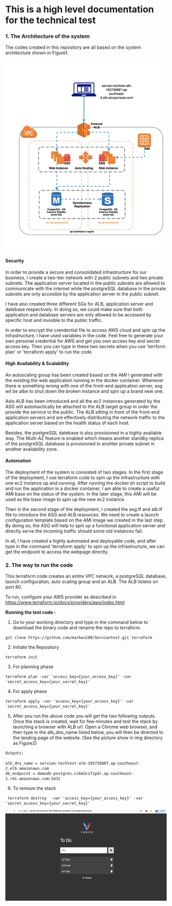 # This is a high level documentation for the technical test 



### 1. The Architecture of the system

The codes created in this repository are all based on the system architecture shown in Figure1. 

![screenshot for the webpage](img/figure1.jpg)

#### **Security**

 In order to provide a secure and consolidated infrastructure for our business, I create a two-tier network with 2 public subnets and two private subnets. The application server located in the public subnets are allowed to communicate with the internet while the postgreSQL database in the private subnets are only accesible by the application server in the public subnet.

I have also created three different SGs for ALB, application server and datebase respectively. In doing so, we could make sure that both application and database servers are only allowed to be accessed by specific host and invisible to the public traffic. 

In order to encrypt the crendential file to access AWS cloud and spin up the infrastructure, I have used variables in the code. Feel free to generate your own personal credential for AWS and get you own access key and secret access key.  Then you can type in these two secrets when you use 'terrform plan' or 'terraform apply' to run the code. 

#### **High Availability & Scalability**

An autoscaling group has been created based on the AMI I generated with the existing the web application running in the docker container.  Whenever there is something wrong with one of the front-end application server, asg wil be albe to shut down the broken instance and spin up a brand new one. 

Aslo ALB has been introduced and all the ec2 instances generated by the ASG will automactically be attached to the ALB target group in order the provide the service to the public. The ALB sitting in front of the front-end application servers and are effectively distributing the network traffic to the application server based on the health status of each host.

Besides, the postgreSQL datebase is also provisioned in a highly available way. The Multi-AZ feature is enabled which means another standby replica of the postgreSQL database is provisioned in anohter private subnet in another availability zone.

#### **Automation**

The deployment of the system is consisted of two stages. In the first stage of the deployment, I use terraform code to spin up the infrastructure with one ec2 instance up and running. After running the docker.sh script to build and run the application in a docker container, I am able to create a useful AMI base on the status of the system.  In the later stage, this AMI will be used as the base image to spin up the new ec2 instance.

Then in the second stage of the deployment, I created the asg.tf and alb.tf file to introduce the ASG and ALB resources. We need to create a launch configuration template based on the AMI image we created in the last step. By doing so, the ASG will help to spin up a functional application server and directly serve the incoming traffic should some old instances fail. 

In all, I have created a highly automated and deployable code, and after type in the command 'terraform apply'  to spin up the infrastructure, we can get the endpoint to access the webpage directly.

### 2. The way to run the code 

This terraform code creates an entire VPC network, a postgreSQL database,  launch configuration, auto scaling group and an ALB. The ALB listens on port 80. 

To run, configure your AWS provider as described in <https://www.terraform.io/docs/providers/aws/index.html>

**Running the test code :** 

1. Go to your working directory and type in the command below to download the binary code and rename the repo to  terraform.

```
git clone https://github.com/markwu100/Serviantest.git terraform 
```

2. Initiate the Repository

```
terraform init
```

3. For planning phase

```
terraform plan -var 'access_key={your_access_key}' -var 'secret_access_key={your_secret_key}'
```

4. For apply phase

```
terraform apply -var 'access_key={your_access_key}' -var 'secret_access_key={your_secret_key}'
```

5. After you run the above code you will get the two following outputs. Once the stack is created, wait for few minutes and test the stack by launching a browser with ALB url.  Open a Chrome web browser, and then type in the alb_dns_name listed below, you will then be directed to the landing page of the website. (See the picture show in img directory as Figure2)

```
Outputs:

alb_dns_name = servian-techtest-alb-195736887.ap-southeast-2.elb.amazonaws.com
db_endpoint = demodb-postgres.cc6m3cifzpdr.ap-southeast-2.rds.amazonaws.com:5432
```

6. To remove the stack

```
 terraform destroy  -var 'access_key={your_access_key}' -var 'secret_access_key={your_secret_key}'
```

![screenshot for the webpage](img/figure2.jpg)